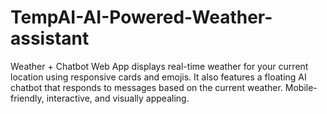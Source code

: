 # TempAI-AI-Powered-Weather-assistant
Weather + Chatbot Web App displays real-time weather for your current location using responsive cards and emojis. It also features a floating AI chatbot that responds to messages based on the current weather. Mobile-friendly, interactive, and visually appealing.
